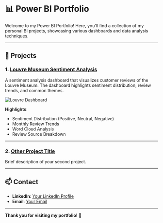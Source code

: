 # 📊 Power BI Portfolio

Welcome to my Power BI Portfolio! Here, you'll find a collection of my personal BI projects, showcasing various dashboards and data analysis techniques.

---

## 🚀 **Projects**

### 1. [Louvre Museum Sentiment Analysis](./Louvre-Sentiment-Analysis/README.md)

A sentiment analysis dashboard that visualizes customer reviews of the Louvre Museum. The dashboard highlights sentiment distribution, review trends, and common themes.

![Louvre Dashboard](./Louvre-Sentiment-Analysis/dashboard_screenshot.png)

**Highlights**:
- Sentiment Distribution (Positive, Neutral, Negative)
- Monthly Review Trends
- Word Cloud Analysis
- Review Source Breakdown

---

### 2. [Other Project Title](./Other-Project/README.md)

Brief description of your second project.

---

## 📫 **Contact**

- **LinkedIn**: [Your LinkedIn Profile](#)
- **Email**: [Your Email](mailto:youremail@example.com)

---

**Thank you for visiting my portfolio!** 🚀
